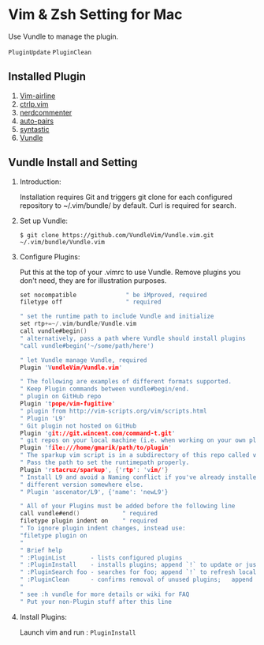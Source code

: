 # Vim & Zsh Setting for Mac

Use Vundle to manage the plugin.

`PluginUpdate` 
`PluginClean`

## Installed Plugin

1. [Vim-airline](https://github.com/vim-airline/vim-airline)
2. [ctrlp.vim](https://github.com/kien/ctrlp.vim)
3. [nerdcommenter](https://github.com/scrooloose/nerdcommenter)
4. [auto-pairs](https://github.com/jiangmiao/auto-pairs)
5. [syntastic](https://github.com/vim-syntastic/syntastic)
6. [Vundle](https://github.com/VundleVim/Vundle.vim)

## Vundle Install and Setting

1. Introduction:

	Installation requires Git and triggers git clone for each configured repository to ~/.vim/bundle/ by default. Curl is required for search.
	
2. Set up Vundle:

	`$ git clone https://github.com/VundleVim/Vundle.vim.git ~/.vim/bundle/Vundle.vim`
	
3. Configure Plugins:

	Put this at the top of your .vimrc to use Vundle. Remove plugins you don't need, they are for illustration purposes.
	
	~~~c
	set nocompatible              " be iMproved, required
	filetype off                  " required

	" set the runtime path to include Vundle and initialize
	set rtp+=~/.vim/bundle/Vundle.vim
	call vundle#begin()
	" alternatively, pass a path where Vundle should install plugins
	"call vundle#begin('~/some/path/here')

	" let Vundle manage Vundle, required 
	Plugin 'VundleVim/Vundle.vim'

	" The following are examples of different formats supported.
	" Keep Plugin commands between vundle#begin/end.
	" plugin on GitHub repo
	Plugin 'tpope/vim-fugitive'
	" plugin from http://vim-scripts.org/vim/scripts.html
	" Plugin 'L9'
	" Git plugin not hosted on GitHub
	Plugin 'git://git.wincent.com/command-t.git'
	" git repos on your local machine (i.e. when working on your own plugin)
	Plugin 'file:///home/gmarik/path/to/plugin'
	" The sparkup vim script is in a subdirectory of this repo called vim.
	" Pass the path to set the runtimepath properly.
	Plugin 'rstacruz/sparkup', {'rtp': 'vim/'}
	" Install L9 and avoid a Naming conflict if you've already installed a
	" different version somewhere else.
	" Plugin 'ascenator/L9', {'name': 'newL9'}

	" All of your Plugins must be added before the following line
	call vundle#end()            " required
	filetype plugin indent on    " required
	" To ignore plugin indent changes, instead use:
	"filetype plugin on
	"
	" Brief help
	" :PluginList       - lists configured plugins
	" :PluginInstall    - installs plugins; append `!` to update or just :PluginUpdate
	" :PluginSearch foo - searches for foo; append `!` to refresh local cache
	" :PluginClean      - confirms removal of unused plugins; 	append `!` to auto-approve removal
	"
	" see :h vundle for more details or wiki for FAQ
	" Put your non-Plugin stuff after this line
	
	~~~
	
4. Install Plugins:

	Launch vim and run : `PluginInstall`